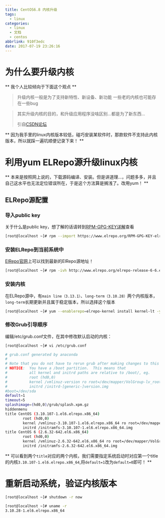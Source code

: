 ```yaml
---
title: CentOS6.8 内核升级
tags:
  - linux
categories:
  - linux
  - 文档
  - centos
abbrlink: 910f3edc
date: 2017-07-19 23:26:16
---
```

# 为什么要升级内核
** 我个人比较倾向于下面这个观点 **

> 升级内核一般是为了支持新特性、新设备、新功能
> 一些老的内核也可能存在一些bug

> 其实升级内核的目的，和升级应用程序没啥区别...都是为了新东西...
> 
> 引自[CSDN论坛](http://bbs.csdn.net/topics/380162787#post-382756304 "CSDN论坛")

<!-- more -->

** 因为我手里的linux内核版本较低，碰巧安装某软件时，那款软件不支持此内核版本，所以就踩一遍坑顺便记录下来！ **

# 利用yum ELRepo源升级linux内核
** 本来是按照网上说的，下载源码编译、安装。但是讲道理...，问题多多，并且自己这水平也无法定位错误所在，于是这个方法算是搁浅了。改用yum！ **

## ELRepo源配置

### 导入public key
关于什么是public key，想了解的话请转到[RPM-GPG-KEY详解](http://blog.csdn.net/starshine/article/details/50340391 "RPM-GPG-KEY详解")查看

```bash
[root@localhost ~]# rpm --import https://www.elrepo.org/RPM-GPG-KEY-elrepo.org
```
### 安装ELRepo到当前系统中
[ElRepo官网](http://elrepo.org/tiki/tiki-index.php "ElRepo官网")上可以找到最新的ElRepo源地址！ 
 
```bash
[root@localhost ~]# rpm -ivh http://www.elrepo.org/elrepo-release-6-6.el6.elrepo.noarch.rpm
```

### 安装内核
在ELRepo源中，有`main line（3.13.1）`、`long-term（3.10.28）`两个内核版本，`long-term`长期更新并且属于稳定版本，所以选择这个版本

```bash
[root@localhost ~]# yum --enablerepo=elrepo-kernel install kernel-lt -y
```
### 修改Grub引导顺序
编辑/etc/grub.conf文件，在其中修改默认启动的内核：
```bash
[root@localhost ~]# vi /etc/grub.conf
```
```bash
# grub.conf generated by anaconda
#
# Note that you do not have to rerun grub after making changes to this file
# NOTICE:  You have a /boot partition.  This means that
#          all kernel and initrd paths are relative to /boot/, eg.
#          root (hd0,0)
#          kernel /vmlinuz-version ro root=/dev/mapper/VolGroup-lv_root
#          initrd /initrd-[generic-]version.img
#boot=/dev/sda
default=1
timeout=5
splashimage=(hd0,0)/grub/splash.xpm.gz
hiddenmenu
title CentOS (3.10.107-1.el6.elrepo.x86_64)
        root (hd0,0)
        kernel /vmlinuz-3.10.107-1.el6.elrepo.x86_64 ro root=/dev/mapper/VolGroup-lv_root rd_NO_LUKS LANG=en_US.UTF-8 rd_NO_MD rd_LVM_LV=VolGroup/lv_swap SYSFONT=latarcyrheb-sun16 crashkernel=auto rd_LVM_LV=VolGroup/lv_root  KEYBOARDTYPE=pc KEYTABLE=us rd_NO_DM rhgb quiet
        initrd /initramfs-3.10.107-1.el6.elrepo.x86_64.img
title CentOS 6 (2.6.32-642.el6.x86_64)
        root (hd0,0)
        kernel /vmlinuz-2.6.32-642.el6.x86_64 ro root=/dev/mapper/VolGroup-lv_root rd_NO_LUKS LANG=en_US.UTF-8 rd_NO_MD rd_LVM_LV=VolGroup/lv_swap SYSFONT=latarcyrheb-sun16 crashkernel=auto rd_LVM_LV=VolGroup/lv_root  KEYBOARDTYPE=pc KEYTABLE=us rd_NO_DM rhgb quiet
        initrd /initramfs-2.6.32-642.el6.x86_64.img

```
** 可以看到两个`title`对应的两个内核，我们需要指定系统启动时对应第一个title的内核`3.10.107-1.el6.elrepo.x86_64`,将`default=1`改为`default=0`即可！ **

# 重新启动系统，验证内核版本
```bash
[root@localhost ~]# shutdown -r now
```
```bash
[root@localhost ~]# uname -r
3.10.28-1.el6.elrepo.x86_64
```
